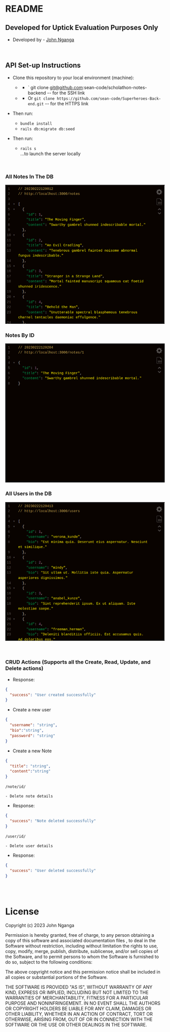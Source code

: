 # README

## Developed for Uptick Evaluation Purposes Only
* Developed by - [John Nganga](https://github.com/sean-code)

&nbsp;<br>
## API Set-up Instructions
- Clone this repository to your local environment (machine):
    * - ` git clone git@github.com:sean-code/scholathon-notes-backend -- for the SSH link
    * - Or `git clone https://github.com/sean-code/Superheroes-Back-end.git` -- for the HTTPS link
- Then run:
    * `bundle install`
    * `rails db:migrate db:seed`

- Then run:
    * `rails s` \
    ...to launch the server locally

&nbsp;<br>
### All Notes In The DB
![AllNotes](./assets/All_Notes.png)

### Notes By ID
![OneNote](./assets/One_Note.png)


### All Users in the DB
![AllUsers](./assets/All_Users.png)


&nbsp;<br>
### CRUD Actions (Supports all the Create, Read, Update, and Delete actions)


- Response:

```json
{
  "success": "User created successfully"
}
```


- Create a new user

```json
{
  "username": "string",
  "bio":"string",
  "password": "string"
}
```

- Create a new Note

```json
{
  "title": "string",
  "content":"string"
}
```


`/note/id/`

    - Delete note details

- Response:

```json
{
  "success": "Note deleted successfully"
}
```



`/user/id/`

    - Delete user details

- Response:

```json
{
  "success": "User deleted successfully"
}
```

&nbsp;<br>
&nbsp;<br>
# License

Copyright (c) 2023 John Nganga

Permission is hereby granted, free of charge, to any person obtaining a copy of this software and associated documentation files , to deal in the Software without restriction, including without limitation the rights to use, copy, modify, merge, publish, distribute, sublicense, and/or sell copies of the Software, and to permit persons to whom the Software is furnished to do so, subject to the following conditions:

The above copyright notice and this permission notice shall be included in all copies or substantial portions of the Software.

THE SOFTWARE IS PROVIDED "AS IS", WITHOUT WARRANTY OF ANY KIND, EXPRESS OR IMPLIED, INCLUDING BUT NOT LIMITED TO THE WARRANTIES OF MERCHANTABILITY, FITNESS FOR A PARTICULAR PURPOSE AND NONINFRINGEMENT. IN NO EVENT SHALL THE AUTHORS OR COPYRIGHT HOLDERS BE LIABLE FOR ANY CLAIM, DAMAGES OR OTHER LIABILITY, WHETHER IN AN ACTION OF CONTRACT, TORT OR OTHERWISE, ARISING FROM, OUT OF OR IN CONNECTION WITH THE SOFTWARE OR THE USE OR OTHER DEALINGS IN THE SOFTWARE.